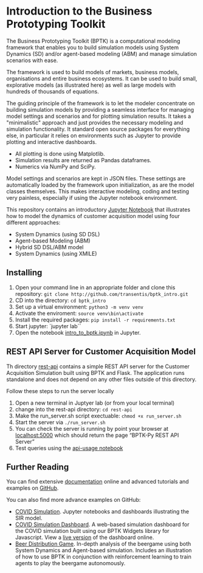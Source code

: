 # Introduction to the Business Prototyping Toolkit

The Business Prototyping Toolkit (BPTK) is a computational modeling framework that enables you to build simulation models using System Dynamics (SD) and/or agent-based modeling (ABM) and manage simulation scenarios with ease.

The framework is used to build models of markets, business models, organisations and entire business ecosystems. It can be used to build small, explorative models (as illustrated here) as well as large models with hundreds of thousands of equations.

The guiding principle of the framework is to let the modeler concentrate on building simulation models by providing a seamless interface for managing model settings and scenarios and for plotting simulation results. It takes a "minimalistic" approach and just provides the necessary modeling and simulation functionality. It standard open source packages for everything else, in particular it relies on environments such as Jupyter to provide plotting and interactive dashboards.

* All plotting is done using Matplotlib.
* Simulation results are returned as Pandas dataframes.
* Numerics via NumPy and SciPy.


Model settings and scenarios are kept in JSON files. These settings are automatically loaded by the framework upon initialization, as are the model classes themselves. This makes interactive modeling, coding and testing very painless, especially if using the Jupyter notebook environment.

This repository contains an introductory [Jupyter Notebook](intro_to_bptk.ipynb) that illustrates how to model the dynamics of customer acquisition model using four different approaches:

* System Dynamics (using SD DSL)
* Agent-based Modeling (ABM)
* Hybrid SD DSL/ABM model
* System Dynamics (using XMILE)



## Installing

1. Open your command line in an appropriate folder and clone this repository: `git clone http://github.com/transentis/bptk_intro.git`
2. CD into the directory: `cd bptk_intro`
3. Set up a virtual environment: `python3 -m venv venv`
4. Activate the enviroment: `source venv\bin\activate`
5. Install the required packages: `pip install -r requirements.txt`
6. Start jupyter: `jupyter lab``
7. Open the notebook [intro_to_bptk.ipynb](intro_to_bptk.ipynb) in Jupyter.

## REST API Server for Customer Acquisition Model

Th directory [rest-api](./rest-api) contains a simple REST API server for the Customer Acquisition Simulation built using BPTK and Flask. The application runs standalone and does not depend on any other files outside of this directory.

Follow these steps to run the server locally

1. Open a new terminal in Juptyer lab (or from your local terminal)
2. change into the rest-api directory: `cd rest-api`
3. Make the run_server.sh script exectuable: `chmod +x run_server.sh`
3. Start the server via `./run_server.sh` 
4. You can check the server is running by point your browser at [localhost:5000](http://localhost:5000) which should return the page “BPTK-Py REST API Server”
5. Test queries using the [api-usage notebook](./rest-api/api_usage.ipynb)


## Further Reading

You can find extensive [documentation](https://bptk.transentis.com) online and advanced tutorials and examples on [GitHub](https://github.com/transentis/).

You can also find more advance examples on GitHub:

* [COVID Simulation](https://github.com/transentis/sim-covid-19). Jupyter notebooks and dashboards illustrating the SIR model.
* [COVID Simulation Dashboard](https://github.com/transentis/sim-covid-dashboard). A web-based simulation dashboard for the COVID simulation built using our BPTK Widgets library for Javascript. View a [live version](http://www.covid-sim.com) of the dashboard online.
* [Beer Distribution Game](https://github.com/transentis/beergame). In-depth analysis of the beergame using both System Dynamics and Agent-based simulation. Includes an illustration of how to use BPTK in conjunction with reinforcement learning to train agents to play the beergame autonomously.
